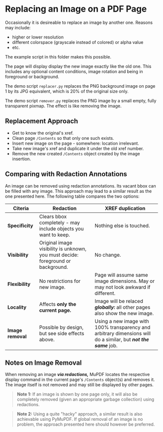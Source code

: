 # Replacing an Image on a PDF Page

Occasionally it is desireable to replace an image by another one. Reasons may include:

* higher or lower resolution
* different colorspace (grayscale instead of colored) or alpha value
* etc.

The example script in this folder makes this possible.

The page will display display the new image exactly like the old one. This includes any optional content conditions, image rotation and being in foreground or background.

The demo script `replacer.py` replaces the PNG background image on page 1 by its JPG equivalent, which is 20% of the original size only.

The demo script `remover.py` replaces the PNG image by a small empty, fully transparent pixmap. The effect is like removing the image.

## Replacement Approach

* Get to know the original's xref.
* Clean page `/Contents` so that only one such exists.
* Insert new image on the page - somewhere: location irrelevant.
* Take new image's xref and duplicate it under the old xref number.
* Remove the new created `/Contents` object created by the image insertion.

## Comparing with Redaction Annotations

An image can be removed using redaction annotations. Its vacant bbox can be filled with any image. This approach may lead to a similar result as the one presented here. The following table compares the two options:

| Citeria | Redaction | XREF duplication |
|---------|-----------|------------------|
| **Specificity** | Clears bbox completely - may include objects you want to keep.| Nothing else is touched.|
| **Visibility** | Original image visibility is unknown, you must decide: foreground or background.| No change.|
| **Flexibility** | No restrictions for new image.| Page will assume same image dimensions. May or may not look awkward if different.|
| **Locality** | Affects **only the current page.**| Image will be relaced **_globally:_** all other pages also show the new image.
| **Image removal** | Possible by design, but see side effects above.| Using a new image with 100% transparency and arbitrary dimensions will do a similar, but **_not the same_** job.|

## Notes on Image Removal
When removing an image **_via redactions,_** MuPDF locates the respective display command in the current page's `/Contents` object(s) and removes it. The image itself is not removed and may still be displayed by other pages.

> **Note 1:** If an image is shown by one page only, it will also be completely removed (given an appropriate garbage collection) using redactions.

> **Note 2:** Using a quite "hacky" approach, a similar result is also achievable using PyMuPDF. If global removal of an image is no problem, the approach presented here should however be preferred.